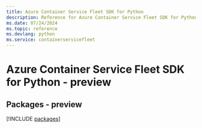```yaml
---
title: Azure Container Service Fleet SDK for Python
description: Reference for Azure Container Service Fleet SDK for Python
ms.date: 07/24/2024
ms.topic: reference
ms.devlang: python
ms.service: containerservicefleet
---
```

# Azure Container Service Fleet SDK for Python - preview
## Packages - preview
[!INCLUDE [packages](container-service-fleet-index.md)]